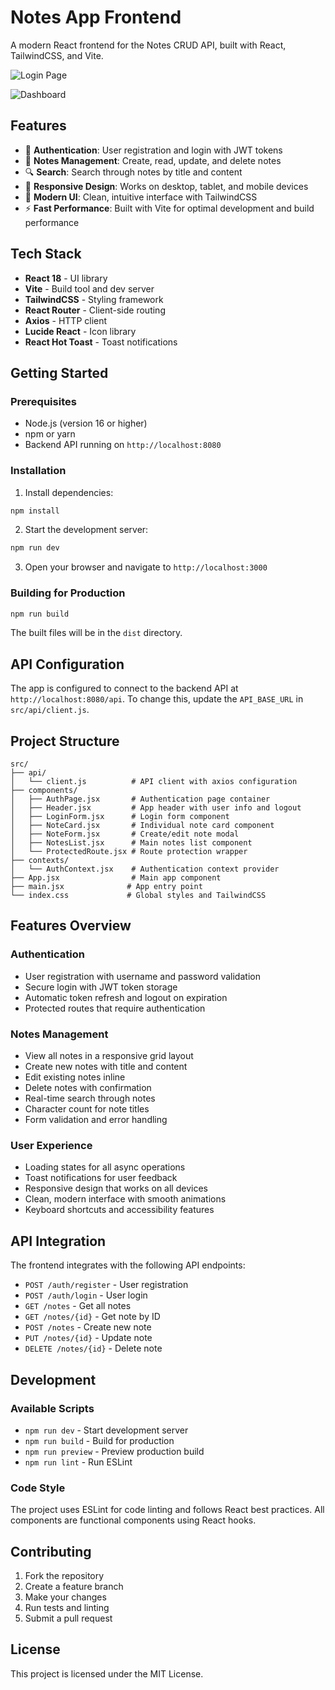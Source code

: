 # Notes App Frontend

A modern React frontend for the Notes CRUD API, built with React, TailwindCSS, and Vite.

![Login Page](src/public/screenshot-2025-09-09-104353.png?raw=true)


![Dashboard](src/public/Screenshot-2025-09-09-105127.png?raw=true)

## Features

- 🔐 **Authentication**: User registration and login with JWT tokens
- 📝 **Notes Management**: Create, read, update, and delete notes
- 🔍 **Search**: Search through notes by title and content
- 📱 **Responsive Design**: Works on desktop, tablet, and mobile devices
- 🎨 **Modern UI**: Clean, intuitive interface with TailwindCSS
- ⚡ **Fast Performance**: Built with Vite for optimal development and build performance

## Tech Stack

- **React 18** - UI library
- **Vite** - Build tool and dev server
- **TailwindCSS** - Styling framework
- **React Router** - Client-side routing
- **Axios** - HTTP client
- **Lucide React** - Icon library
- **React Hot Toast** - Toast notifications

## Getting Started

### Prerequisites

- Node.js (version 16 or higher)
- npm or yarn
- Backend API running on `http://localhost:8080`

### Installation

1. Install dependencies:
```bash
npm install
```

2. Start the development server:
```bash
npm run dev
```

3. Open your browser and navigate to `http://localhost:3000`

### Building for Production

```bash
npm run build
```

The built files will be in the `dist` directory.

## API Configuration

The app is configured to connect to the backend API at `http://localhost:8080/api`. To change this, update the `API_BASE_URL` in `src/api/client.js`.

## Project Structure

```
src/
├── api/
│   └── client.js          # API client with axios configuration
├── components/
│   ├── AuthPage.jsx       # Authentication page container
│   ├── Header.jsx         # App header with user info and logout
│   ├── LoginForm.jsx      # Login form component
│   ├── NoteCard.jsx       # Individual note card component
│   ├── NoteForm.jsx       # Create/edit note modal
│   ├── NotesList.jsx      # Main notes list component
│   └── ProtectedRoute.jsx # Route protection wrapper
├── contexts/
│   └── AuthContext.jsx    # Authentication context provider
├── App.jsx                # Main app component
├── main.jsx              # App entry point
└── index.css             # Global styles and TailwindCSS
```

## Features Overview

### Authentication
- User registration with username and password validation
- Secure login with JWT token storage
- Automatic token refresh and logout on expiration
- Protected routes that require authentication

### Notes Management
- View all notes in a responsive grid layout
- Create new notes with title and content
- Edit existing notes inline
- Delete notes with confirmation
- Real-time search through notes
- Character count for note titles
- Form validation and error handling

### User Experience
- Loading states for all async operations
- Toast notifications for user feedback
- Responsive design that works on all devices
- Clean, modern interface with smooth animations
- Keyboard shortcuts and accessibility features

## API Integration

The frontend integrates with the following API endpoints:

- `POST /auth/register` - User registration
- `POST /auth/login` - User login
- `GET /notes` - Get all notes
- `GET /notes/{id}` - Get note by ID
- `POST /notes` - Create new note
- `PUT /notes/{id}` - Update note
- `DELETE /notes/{id}` - Delete note

## Development

### Available Scripts

- `npm run dev` - Start development server
- `npm run build` - Build for production
- `npm run preview` - Preview production build
- `npm run lint` - Run ESLint

### Code Style

The project uses ESLint for code linting and follows React best practices. All components are functional components using React hooks.

## Contributing

1. Fork the repository
2. Create a feature branch
3. Make your changes
4. Run tests and linting
5. Submit a pull request

## License

This project is licensed under the MIT License.
